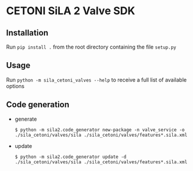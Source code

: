 # CETONI SiLA 2 Valve SDK
## Installation
Run `pip install .` from the root directory containing the file `setup.py`

## Usage
Run `python -m sila_cetoni_valves --help` to receive a full list of available options

## Code generation
- generate
  ```console
  $ python -m sila2.code_generator new-package -n valve_service -o ./sila_cetoni/valves/sila ./sila_cetoni/valves/features*.sila.xml
  ```
- update
  ```console
  $ python -m sila2.code_generator update -d ./sila_cetoni/valves/sila ./sila_cetoni/valves/features*.sila.xml
  ```
